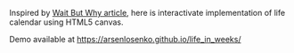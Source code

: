 Inspired by [Wait But Why article](https://waitbutwhy.com/2014/05/life-weeks.html), here is interactivate implementation of life calendar using HTML5 canvas.

Demo available at https://arsenlosenko.github.io/life_in_weeks/

